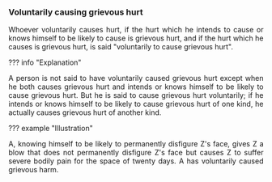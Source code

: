 ### Voluntarily causing grievous hurt
<div style="text-align: justify">

Whoever voluntarily causes hurt, if the hurt which he intends to cause or knows himself to be likely to cause is grievous hurt, and if the hurt which he causes is grievous hurt, is said "voluntarily to cause grievous hurt".

</div>

??? info "Explanation"
    <div style="text-align: justify"> A person is not said to have voluntarily caused grievous hurt except when he both causes grievous hurt and intends or knows himself to be likely to cause grievous hurt. But he is said to cause grievous hurt voluntarily; if he intends or knows himself to be likely to cause grievous hurt of one kind, he actually causes grievous hurt of another kind.

??? example "Illustration"
    <div style="text-align: justify"> A, knowing himself to be likely to permanently disfigure Z's face, gives Z a blow that does not permanently disfigure Z's face but causes Z to suffer severe bodily pain for the space of twenty days. A has voluntarily caused grievous harm.
